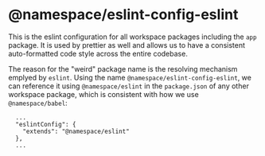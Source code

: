 # @namespace/eslint-config-eslint

This is the eslint configuration for all workspace packages including the `app` package.
It is used by prettier as well and allows us to have a consistent auto-formatted code style across the entire codebase.

The reason for the "weird" package name is the resolving mechanism emplyed by `eslint`.
Using the name `@namespace/eslint-config-eslint`, we can reference it using `@namespace/eslint` in the `package.json` of any other workspace package, which is consistent with how we use `@namespace/babel`:

```
  ...
  "eslintConfig": {
    "extends": "@namespace/eslint"
  },
  ...

```
